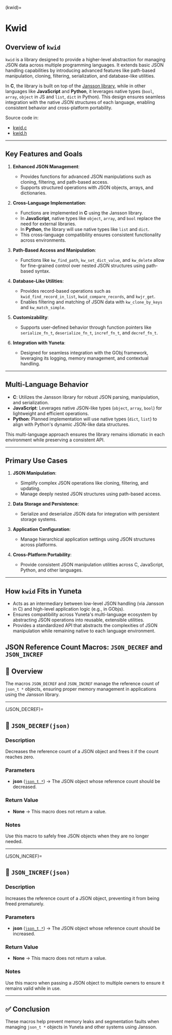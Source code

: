 (kwid)=

# **Kwid**

## Overview of `kwid`

`kwid` is a library designed to provide a higher-level abstraction for managing JSON data across multiple programming languages. It extends basic JSON handling capabilities by introducing advanced features like path-based manipulation, cloning, filtering, serialization, and database-like utilities.

In **C**, the library is built on top of the [Jansson library](https://jansson.readthedocs.io/), while in other languages like **JavaScript** and **Python**, it leverages native types (`bool`, `array`, `object` in JS and `list`, `dict` in Python). This design ensures seamless integration with the native JSON structures of each language, enabling consistent behavior and cross-platform portability.

Source code in:
- [kwid.c](https://github.com/artgins/yunetas/blob/main/kernel/c/gobj-c/src/kwid.c)
- [kwid.h](https://github.com/artgins/yunetas/blob/main/kernel/c/gobj-c/src/kwid.h)

---

## Key Features and Goals

1. **Enhanced JSON Management**:
    - Provides functions for advanced JSON manipulations such as cloning, filtering, and path-based access.
    - Supports structured operations with JSON objects, arrays, and dictionaries.

2. **Cross-Language Implementation**:
    - Functions are implemented in **C** using the Jansson library.
    - In **JavaScript**, native types like `object`, `array`, and `bool` replace the need for external libraries.
    - In **Python**, the library will use native types like `list` and `dict`.
    - This cross-language compatibility ensures consistent functionality across environments.

3. **Path-Based Access and Manipulation**:
    - Functions like `kw_find_path`, `kw_set_dict_value`, and `kw_delete` allow for fine-grained control over nested JSON structures using path-based syntax.

4. **Database-Like Utilities**:
    - Provides record-based operations such as `kwid_find_record_in_list`, `kwid_compare_records`, and `kwjr_get`.
    - Enables filtering and matching of JSON data with `kw_clone_by_keys` and `kw_match_simple`.

5. **Customizability**:
    - Supports user-defined behavior through function pointers like `serialize_fn_t`, `deserialize_fn_t`, `incref_fn_t`, and `decref_fn_t`.

6. **Integration with Yuneta**:
    - Designed for seamless integration with the GObj framework, leveraging its logging, memory management, and contextual handling.

---

## Multi-Language Behavior

- **C**: Utilizes the Jansson library for robust JSON parsing, manipulation, and serialization.
- **JavaScript**: Leverages native JSON-like types (`object`, `array`, `bool`) for lightweight and efficient operations.
- **Python**: Planned implementation will use native types (`dict`, `list`) to align with Python's dynamic JSON-like data structures.

This multi-language approach ensures the library remains idiomatic in each environment while preserving a consistent API.

---

## Primary Use Cases

1. **JSON Manipulation**:
    - Simplify complex JSON operations like cloning, filtering, and updating.
    - Manage deeply nested JSON structures using path-based access.

2. **Data Storage and Persistence**:
    - Serialize and deserialize JSON data for integration with persistent storage systems.

3. **Application Configuration**:
    - Manage hierarchical application settings using JSON structures across platforms.

4. **Cross-Platform Portability**:
    - Provide consistent JSON manipulation utilities across C, JavaScript, Python, and other languages.

---

## How `kwid` Fits in Yuneta

- Acts as an intermediary between low-level JSON handling (via Jansson in C) and high-level application logic (e.g., in GObjs).
- Ensures compatibility across Yuneta's multi-language ecosystem by abstracting JSON operations into reusable, extensible utilities.
- Provides a standardized API that abstracts the complexities of JSON manipulation while remaining native to each language environment.












## JSON Reference Count Macros: `JSON_DECREF` and `JSON_INCREF`

## 📌 Overview

The macros `JSON_DECREF` and `JSON_INCREF` manage the reference count of `json_t *` objects, ensuring proper memory management in applications using the Jansson library.

---

(JSON_DECREF)=

## 🔻 `JSON_DECREF(json)`

### **Description**
Decreases the reference count of a JSON object and frees it if the count reaches zero.

### **Parameters**
- **json** ([`json_t *`](json_t)) → The JSON object whose reference count should be decreased.

### **Return Value**
- **None** → This macro does not return a value.

### **Notes**
Use this macro to safely free JSON objects when they are no longer needed.

---

(JSON_INCREF)=
## 🔺 `JSON_INCREF(json)`

### **Description**
Increases the reference count of a JSON object, preventing it from being freed prematurely.

### **Parameters**
- **json** ([`json_t *`](json_t)) → The JSON object whose reference count should be increased.

### **Return Value**
- **None** → This macro does not return a value.

### **Notes**
Use this macro when passing a JSON object to multiple owners to ensure it remains valid while in use.

---

## ✅ Conclusion

These macros help prevent memory leaks and segmentation faults when managing `json_t *` objects in Yuneta and other systems using Jansson.

